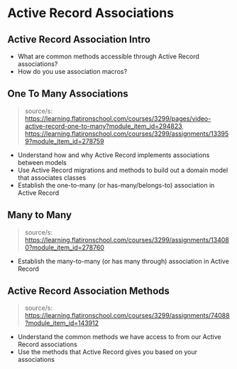 # Active Record Associations

## Active Record Association Intro
* What are common methods accessible through Active Record associations?
* How do you use association macros?

## One To Many Associations
> source/s: https://learning.flatironschool.com/courses/3299/pages/video-active-record-one-to-many?module_item_id=294823, https://learning.flatironschool.com/courses/3299/assignments/133959?module_item_id=278759

* Understand how and why Active Record implements associations between models
* Use Active Record migrations and methods to build out a domain model that associates classes
* Establish the one-to-many (or has-many/belongs-to) association in Active Record

## Many to Many
> source/s: https://learning.flatironschool.com/courses/3299/assignments/134080?module_item_id=278760
* Establish the many-to-many (or has many through) association in Active Record

## Active Record Association Methods
> source/s: https://learning.flatironschool.com/courses/3299/assignments/74088?module_item_id=143912

* Understand the common methods we have access to from our Active Record associations
* Use the methods that Active Record gives you based on your associations